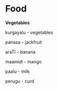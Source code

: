 # Food

**Vegetables**

  

kurgayalu - vegetables

  

panasa - jackfruit

araTi - banana

maamidi - mango

  

paalu - milk

perugu - curd